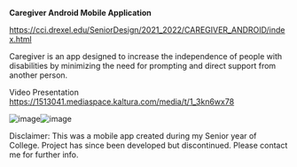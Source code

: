 **Caregiver Android Mobile Application**

https://cci.drexel.edu/SeniorDesign/2021_2022/CAREGIVER_ANDROID/index.html

Caregiver is an app designed to increase the independence of people with disabilities by minimizing the need for prompting and direct support from another person.

Video Presentation
https://1513041.mediaspace.kaltura.com/media/t/1_3kn6wx78

![image](https://github.com/ttc37/care-giver-android-app/assets/52252841/1aa8e7bf-bac6-4808-8422-b30cf9207932)![image](https://github.com/ttc37/care-giver-android-app/assets/52252841/f2295085-8bb9-4a17-8b6e-b0050f90156b)



Disclaimer: This was a mobile app created during my Senior year of College. Project has since been developed but discontinued. Please contact me for further info. 
